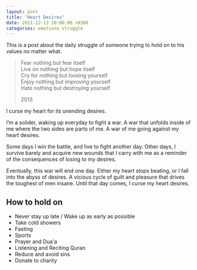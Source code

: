 ```yaml
---
layout: post
title: "Heart Desires"
date: 2021-12-13 20:00:00 +0300
categories: emotions struggle
---
```


This is a post about the daily struggle of someone trying to hold on to his values no matter what.

> Fear nothing but fear itself  
> Live on nothing but hope itself  
> Cry for nothing but loosing yourself  
> Enjoy nothing but improving yourself  
> Hate nothing but destroying yourself
>
> 2013

I curse my heart for its unending desires.

I’m a solider, waking up everyday to fight a war. A war that unfolds inside of me where the two sides are parts of me. A war of me going against my heart desires.

Some days I win the battle, and live to fight another day. Other days, I survive barely and acquire new wounds that I carry with me as a reminder of the consequences of losing to my desires.

Eventually, this war will end one day. Either my heart stops beating, or I fall into the abyss of desires. A vicious cycle of guilt and pleasure that drives the toughest of men insane. Until that day comes, I curse my heart desires.

## How to hold on

-   Never stay up late / Wake up as early as possible
-   Take cold showers
-   Fasting
-   Sports
-   Prayer and Dua'a
-   Listening and Reciting Quran
-   Reduce and avoid sins
-   Donate to charity
